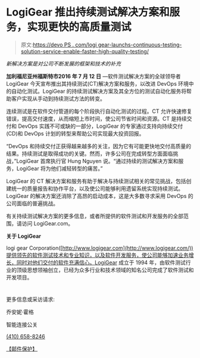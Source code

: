 # LogiGear 推出持续测试解决方案和服务，实现更快的高质量测试

> 原文:[https://devo PS . com/logi gear-launchs-continuous-testing-solution-service-enable-faster-high-quality-testing/](https://devops.com/logigear-launches-continuous-testing-solution-service-enable-faster-high-quality-testing/)

*新解决方案是对公司不断发展的框架和技术的补充*

**加利福尼亚州福斯特市2016 年 7 月 12 日** —软件测试解决方案的全球领导者 LogiGear 今天宣布推出其持续测试(CT)解决方案和服务，以改进 DevOps 环境中的自动化测试。LogiGear 的持续测试解决方案及其全方位的测试自动化服务将帮助客户实现从手动到持续测试方法的转变。

连续测试是在软件交付管道的每个阶段执行自动化测试的过程。CT 允许快速修复错误，提高交付速度，从而缩短上市时间，使公司节省时间和资源。CT 是持续交付和 DevOps 实践不可或缺的一部分，LogiGear 的专家通过支持向持续交付(CD)和 DevOps 计划的转型来帮助公司实现最大投资回报。

“DevOps 和持续交付正获得越来越多的关注，因为它有可能更快地交付高质量的结果。持续测试是取得成功的关键。然而，许多公司在完成转型方面面临挑战，”LogiGear 首席执行官 Hung Nguyen 说。“通过持续的测试解决方案和服务，LogiGear 将为他们减轻转型的痛苦。”

LogiGear 的 CT 解决方案和服务有助于解决与持续测试相关的常见挑战，包括创建统一的质量报告和协作平台，以及使公司能够利用遗留系统实现持续测试。LogiGear 的解决方案还消除了高昂的启动成本，这是大多数寻求采用 DevOps 的公司面临的普遍挑战。

有关持续测试解决方案的更多信息，或者所提供的软件测试和开发服务的全部范围，请访问 LogiGear.com。

**关于 LogiGear**

logi gear Corporation([http://www.logigear.com](http://www.logigear.com/))提供领先的软件测试技术和专业知识，以及软件开发服务，使公司能够加速业务增长，同时对他们交付的软件充满信心。LogiGear 成立于 1994 年，由软件测试行业的顶级思想领袖创立，已经为众多行业和技术领域的知名公司完成了软件测试和开发项目。

# #

更多信息或采访请求:

乔安妮·霍格

智能连接公关

[(410) 658-8246](tel:%28410%29%20658-8246)

[【邮件保护】](/cdn-cgi/l/email-protection#305a5f515e5e5570435d514244535f5e5e555344595f5e4340421e535f5d)